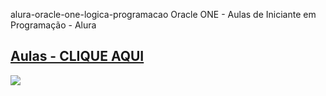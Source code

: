 alura-oracle-one-logica-programacao
Oracle ONE - Aulas de Iniciante em Programação - Alura

## [Aulas - CLIQUE AQUI](https://#/)

![](https://#)
